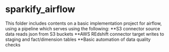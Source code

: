 # sparkify_airflow
This folder includes contents on a basic implementation project for airflow, using a pipeline which serves using the following:
  **S3 connector source data reads json from S3 buckets
  **AWS REdshift connector target writes to staging and fact/dimension tables
  **Basic automation of data quality checks
